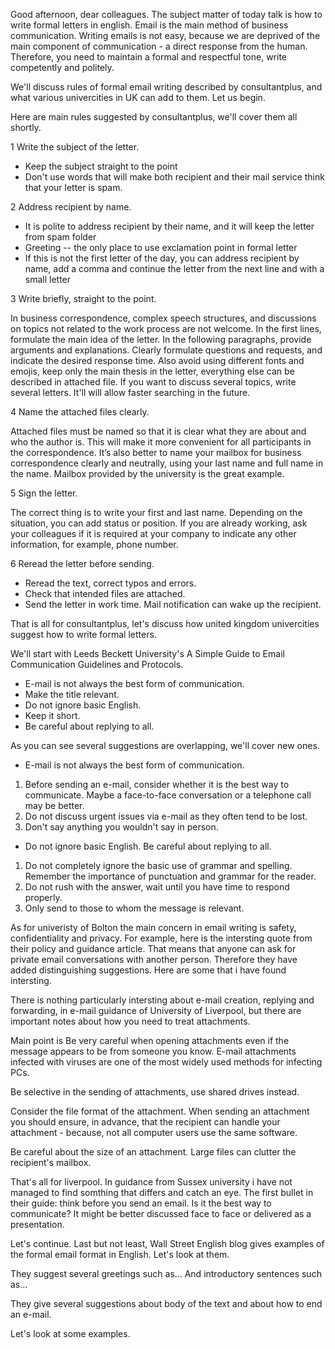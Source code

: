 Good afternoon, dear colleagues.
The subject matter of today talk is how to write
formal letters in english. Email is the main method of business communication. Writing emails is not easy, because we are deprived of the main component of communication - a direct response from the human. Therefore, you need to maintain a formal and respectful tone, write competently and politely.

We'll discuss rules of formal email writing
described by consultantplus, and what various univercities in UK can add to them. Let us begin.

Here are main rules suggested by consultantplus,
we'll cover them all shortly. 

1 Write the subject of the letter.
* Keep the subject straight to the point
* Don't use words that will make both recipient and their mail service think that your letter is spam.

2 Address recipient by name.

* It is polite to address recipient by their name, and it will keep the letter from spam folder
* Greeting -- the only place to use exclamation point in formal letter
* If this is not the first letter of the day, you can address recipient by name, add a comma and continue the letter from the next line and with a small letter

3 Write briefly, straight to the point.

In business correspondence, complex speech structures, and discussions on topics not related to the work process are not welcome. 
In the first lines, formulate the main idea of the letter.
In the following paragraphs, provide arguments and explanations. Clearly formulate questions and requests, and indicate the desired response time.
Also avoid using different fonts and emojis, keep only the main thesis in the letter, everything else can be described in attached file.
If you want to discuss several topics, write several letters. It'll will allow faster searching in the future. 

4 Name the attached files clearly.

Attached files must be named so that it is clear what they are about and who the author is. This will make it more convenient for all participants in the correspondence.
It’s also better to name your mailbox for business correspondence clearly and neutrally, using your last name and full name in the name. Mailbox provided by the university is the great example.

5 Sign the letter.

The correct thing is to write your first and last name. Depending on the situation, you can add status or position. If you are already working, ask your colleagues if it is required at your company to indicate any other information, for example, phone number.

6 Reread the letter before sending.
* Reread the text, correct typos and errors.
* Check that intended files are attached.
* Send the letter in work time. Mail notification can wake up the recipient. 

That is all for consultantplus, let's discuss how united kingdom univercities suggest how to write formal letters.

We'll start with Leeds Beckett University's A Simple Guide to Email Communication Guidelines and Protocols.

* E-mail is not always the best form of communication.
* Make the title relevant.
* Do not ignore basic English.
* Keep it short.
* Be careful about replying to all.

As you can see several suggestions are overlapping, we'll cover new ones.

* E-mail is not always the best form of communication.

1. Before sending an e-mail, consider whether it is the best way to communicate. Maybe a face-to-face conversation or a telephone call may be better.
2. Do not discuss urgent issues via e-mail as they often tend to be lost.
3. Don't say anything you wouldn't say in person.

* Do not ignore basic English. Be careful about replying to all.
1. Do not completely ignore the basic use of grammar and spelling. Remember the importance of punctuation and grammar for the reader.
2. Do not rush with the answer, wait until you have time to respond properly.
3. Only send to those to whom the message is relevant.

As for univeristy of Bolton the main concern in email writing is safety, confidentiality and privacy. For example,
here is the intersting quote from their policy and guidance
article.
That means that anyone can ask for private email conversations with another person. Therefore they have added distinguishing suggestions. Here are some that i have found intersting.

There is nothing particularly intersting about e-mail creation, replying and forwarding, in e-mail guidance of University of Liverpool, but there are important notes about how you need to treat attachments.

Main point is Be very careful when opening attachments even if the message appears to be from someone you know. E-mail attachments infected with viruses are one of the most widely used methods for infecting PCs.

Be selective in the sending of attachments, use shared drives instead.

Consider the file format of the attachment. When sending an attachment you should ensure, in advance, that the recipient can handle your attachment - because, not all computer users use the same software.

Be careful about the size of an attachment. Large files can clutter the recipient's mailbox.

That's all for liverpool. In guidance from Sussex university i have not managed to find somthing that differs and catch an eye. The first bullet in their guide: think before you send an email. Is it the best way to communicate? It might be better discussed face to face or delivered as a presentation.

Let's continue. Last but not least, Wall Street English blog gives examples of the formal email format in English. Let's look at them.

They suggest several greetings such as...
And introductory sentences such as...

They give several suggestions about body of the text and about how to end an e-mail.

Let's look at some examples.
